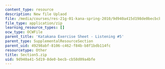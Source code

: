 ```yaml
---
content_type: resource
description: New file Uplaod
file: /media/courses/res-21g-01-kana-spring-2010/9d940a415d198de0becbcb58d09a4bfe_Section5.zip
file_type: application/zip
learning_resource_types: []
ocw_type: OCWFile
parent_title: 'Katakana Exercise Sheet - Listening #5'
parent_type: SupplementalResourceSection
parent_uid: 49298abf-8106-c462-f84b-b8f1bdb114fc
resourcetype: Other
title: Section5.zip
uid: 9d940a41-5d19-8de0-becb-cb58d09a4bfe
---
```

